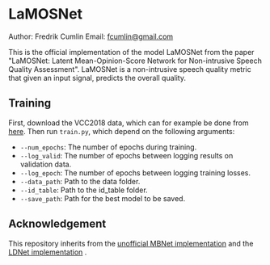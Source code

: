 # LaMOSNet

Author: Fredrik Cumlin
Email: fcumlin@gmail.com

This is the official implementation of the model LaMOSNet from the paper "LaMOSNet: Latent Mean-Opinion-Score Network for Non-intrusive Speech Quality Assessment". LaMOSNet is a non-intrusive speech quality metric that given an input signal, predicts the overall quality.

## Training

First, download the VCC2018 data, which can for example be done from [here](https://github.com/unilight/LDNet/tree/main/data). Then run ```train.py```, which depend on the following arguments:
* ```--num_epochs```: The number of epochs during training.
* ```--log_valid```: The number of epochs between logging results on validation data.
* ```--log_epoch```: The number of epochs between logging training losses.
* ```--data_path```: Path to the data folder.
* ```--id_table```: Path to the id_table folder.
* ```--save_path```: Path for the best model to be saved.

## Acknowledgement

This repository inherits from the [unofficial MBNet implementation](https://github.com/sky1456723/Pytorch-MBNet) and the [LDNet implementation](https://github.com/unilight/LDNet) .

